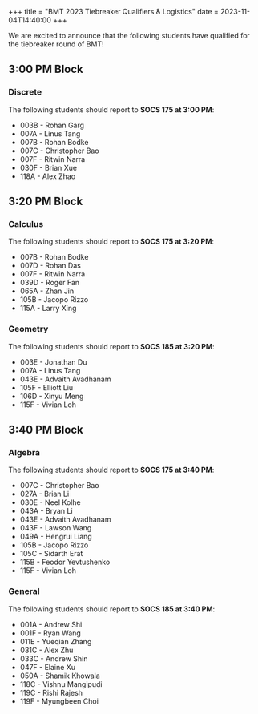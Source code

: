+++
title = "BMT 2023 Tiebreaker Qualifiers & Logistics"
date = 2023-11-04T14:40:00
+++

We are excited to announce that the following students have qualified for the
tiebreaker round of BMT!

## 3:00 PM Block

### Discrete

The following students should report to **SOCS 175 at 3:00 PM**:

- 003B - Rohan Garg
- 007A - Linus Tang
- 007B - Rohan Bodke
- 007C - Christopher Bao
- 007F - Ritwin Narra
- 030F - Brian Xue
- 118A - Alex Zhao

## 3:20 PM Block

### Calculus

The following students should report to **SOCS 175 at 3:20 PM**:

- 007B - Rohan Bodke
- 007D - Rohan Das
- 007F - Ritwin Narra
- 039D - Roger Fan
- 065A - Zhan Jin
- 105B - Jacopo Rizzo
- 115A - Larry Xing

### Geometry

The following students should report to **SOCS 185 at 3:20 PM**:

- 003E - Jonathan Du
- 007A - Linus Tang
- 043E - Advaith Avadhanam
- 105F - Elliott Liu
- 106D - Xinyu Meng
- 115F - Vivian Loh

## 3:40 PM Block

### Algebra

The following students should report to **SOCS 175 at 3:40 PM**:

- 007C - Christopher Bao
- 027A - Brian Li
- 030E - Neel Kolhe
- 043A - Bryan Li
- 043E - Advaith Avadhanam
- 043F - Lawson Wang
- 049A - Hengrui Liang
- 105B - Jacopo Rizzo
- 105C - Sidarth Erat
- 115B - Feodor Yevtushenko
- 115F - Vivian Loh

### General

The following students should report to **SOCS 185 at 3:40 PM**:

- 001A - Andrew Shi
- 001F - Ryan Wang
- 011E - Yueqian Zhang
- 031C - Alex Zhu
- 033C - Andrew Shin
- 047F - Elaine Xu
- 050A - Shamik Khowala
- 118C - Vishnu Mangipudi
- 119C - Rishi Rajesh
- 119F - Myungbeen Choi
